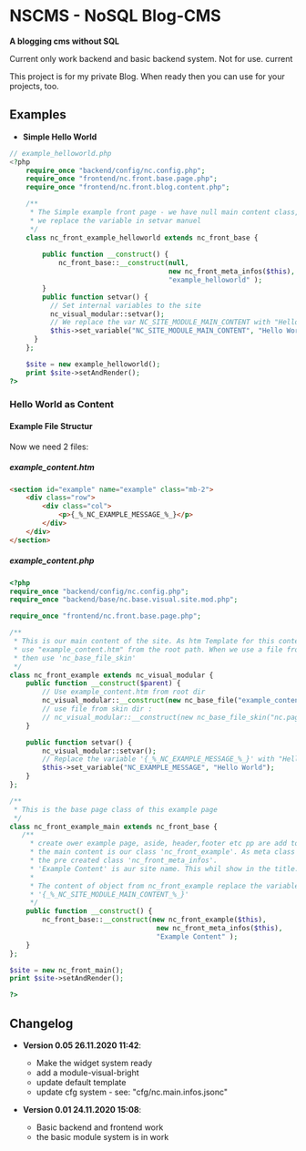 # NSCMS - NoSQL Blog-CMS
__A blogging cms without SQL__ 

Current only work backend and basic backend system. Not for use. current

This project is for my private Blog. When ready then you can use for your projects, too.

## Examples 
- __Simple Hello World__
```php  
// example_helloworld.php 
<?php 
    require_once "backend/config/nc.config.php";
    require_once "frontend/nc.front.base.page.php";
    require_once "frontend/nc.front.blog.content.php";

    /**
     * The Simple example front page - we have null main content class,
     * we replace the variable in setvar manuel 
     */ 
    class nc_front_example_helloworld extends nc_front_base {
        
        public function __construct() {
            nc_front_base::__construct(null, 
                                       new nc_front_meta_infos($this),
                                       "example_helloworld" );
        }
        public function setvar() {
          // Set internal variables to the site
          nc_visual_modular::setvar();
          // We replace the var NC_SITE_MODULE_MAIN_CONTENT with "Hello World"
          $this->set_variable("NC_SITE_MODULE_MAIN_CONTENT", "Hello World"); 
      }
    };

    $site = new example_helloworld();
    print $site->setAndRender();
?>


```

### Hello World as Content

#### Example File Structur
Now we need 2 files:

##### example_content.htm
```html  
<section id="example" name="example" class="mb-2">
    <div class="row">
        <div class="col">
            <p>{_%_NC_EXAMPLE_MESSAGE_%_}</p>
        </div>
    </div>
</section>
```

##### example_content.php 
```php  
<?php 
require_once "backend/config/nc.config.php";
require_once "backend/base/nc.base.visual.site.mod.php";

require_once "frontend/nc.front.base.page.php";

/**
 * This is our main content of the site. As htm Template for this content we 
 * use "example_content.htm" from the root path. When we use a file from the skin dir 
 * then use 'nc_base_file_skin'  
 */ 
class nc_front_example extends nc_visual_modular {
    public function __construct($parent) {
        // Use example_content.htm from root dir
        nc_visual_modular::__construct(new nc_base_file("example_content.htm"), $parent );
        // use file from skin dir :
        // nc_visual_modular::__construct(new nc_base_file_skin("nc.page.main.content.htm"), $parent ); 
    }

    public function setvar() {
        nc_visual_modular::setvar();
        // Replace the variable '{_%_NC_EXAMPLE_MESSAGE_%_}' with "Hello World" 
        $this->set_variable("NC_EXAMPLE_MESSAGE", "Hello World"); 
    }
};

/**
 * This is the base page class of this example page
 */ 
class nc_front_example_main extends nc_front_base {
   /**
     * create ower example page, aside, header,footer etc pp are add to the page
     * the main content is our class 'nc_front_example'. As meta class we use 
     * the pre created class 'nc_front_meta_infos'. 
     * 'Example Content' is aur site name. This whil show in the title.
     * 
     * The content of object from nc_front_example replace the variable
     * '{_%_NC_SITE_MODULE_MAIN_CONTENT_%_}'
     */ 
    public function __construct() {
        nc_front_base::__construct(new nc_front_example($this), 
                                    new nc_front_meta_infos($this),
                                    "Example Content" );
    }
};

$site = new nc_front_main();
print $site->setAndRender();

?>

```

## Changelog
- __Version 0.05 26.11.2020 11:42__:
  - Make the widget system ready 
  - add a module-visual-bright 
  - update default template
  - update cfg system - see: "cfg/nc.main.infos.jsonc"


- __Version 0.01 24.11.2020 15:08__:
  - Basic backend and frontend work
  - the basic module system is in work 
